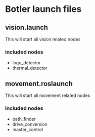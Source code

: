 # Botler launch files
## vision.launch
This will start all vision related nodes
### included nodes
* logo_detector
* thermal_detector

## movement.roslaunch
This will start all movement related nodes
### included nodes
* path_finder
* drive_conversion
* master_control
